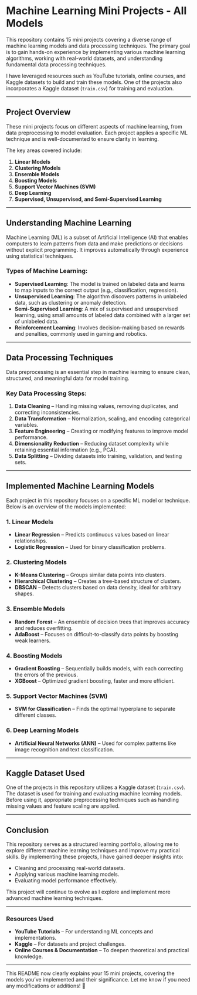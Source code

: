 # **Machine Learning Mini Projects - All Models**

This repository contains 15 mini projects covering a diverse range of machine learning models and data processing techniques. The primary goal is to gain hands-on experience by implementing various machine learning algorithms, working with real-world datasets, and understanding fundamental data processing techniques.

I have leveraged resources such as YouTube tutorials, online courses, and Kaggle datasets to build and train these models. One of the projects also incorporates a Kaggle dataset (`train.csv`) for training and evaluation.

---

## **Project Overview**

These mini projects focus on different aspects of machine learning, from data preprocessing to model evaluation. Each project applies a specific ML technique and is well-documented to ensure clarity in learning.

The key areas covered include:

1. **Linear Models**
2. **Clustering Models**
3. **Ensemble Models**
4. **Boosting Models**
5. **Support Vector Machines (SVM)**
6. **Deep Learning**
7. **Supervised, Unsupervised, and Semi-Supervised Learning**

---

## **Understanding Machine Learning**

Machine Learning (ML) is a subset of Artificial Intelligence (AI) that enables computers to learn patterns from data and make predictions or decisions without explicit programming. It improves automatically through experience using statistical techniques.

### **Types of Machine Learning:**
- **Supervised Learning**: The model is trained on labeled data and learns to map inputs to the correct output (e.g., classification, regression).
- **Unsupervised Learning**: The algorithm discovers patterns in unlabeled data, such as clustering or anomaly detection.
- **Semi-Supervised Learning**: A mix of supervised and unsupervised learning, using small amounts of labeled data combined with a larger set of unlabeled data.
- **Reinforcement Learning**: Involves decision-making based on rewards and penalties, commonly used in gaming and robotics.

---

## **Data Processing Techniques**

Data preprocessing is an essential step in machine learning to ensure clean, structured, and meaningful data for model training.

### **Key Data Processing Steps:**
1. **Data Cleaning** – Handling missing values, removing duplicates, and correcting inconsistencies.
2. **Data Transformation** – Normalization, scaling, and encoding categorical variables.
3. **Feature Engineering** – Creating or modifying features to improve model performance.
4. **Dimensionality Reduction** – Reducing dataset complexity while retaining essential information (e.g., PCA).
5. **Data Splitting** – Dividing datasets into training, validation, and testing sets.

---

## **Implemented Machine Learning Models**

Each project in this repository focuses on a specific ML model or technique. Below is an overview of the models implemented:

### **1. Linear Models**
- **Linear Regression** – Predicts continuous values based on linear relationships.
- **Logistic Regression** – Used for binary classification problems.

### **2. Clustering Models**
- **K-Means Clustering** – Groups similar data points into clusters.
- **Hierarchical Clustering** – Creates a tree-based structure of clusters.
- **DBSCAN** – Detects clusters based on data density, ideal for arbitrary shapes.

### **3. Ensemble Models**
- **Random Forest** – An ensemble of decision trees that improves accuracy and reduces overfitting.
- **AdaBoost** – Focuses on difficult-to-classify data points by boosting weak learners.

### **4. Boosting Models**
- **Gradient Boosting** – Sequentially builds models, with each correcting the errors of the previous.
- **XGBoost** – Optimized gradient boosting, faster and more efficient.

### **5. Support Vector Machines (SVM)**
- **SVM for Classification** – Finds the optimal hyperplane to separate different classes.

### **6. Deep Learning Models**
- **Artificial Neural Networks (ANN)** – Used for complex patterns like image recognition and text classification.

---

## **Kaggle Dataset Used**

One of the projects in this repository utilizes a Kaggle dataset (`train.csv`). The dataset is used for training and evaluating machine learning models. Before using it, appropriate preprocessing techniques such as handling missing values and feature scaling are applied.

---

## **Conclusion**

This repository serves as a structured learning portfolio, allowing me to explore different machine learning techniques and improve my practical skills. By implementing these projects, I have gained deeper insights into:

- Cleaning and processing real-world datasets.
- Applying various machine learning models.
- Evaluating model performance effectively.

This project will continue to evolve as I explore and implement more advanced machine learning techniques.

---

### **Resources Used**
- **YouTube Tutorials** – For understanding ML concepts and implementations.
- **Kaggle** – For datasets and project challenges.
- **Online Courses & Documentation** – To deepen theoretical and practical knowledge.

---

This README now clearly explains your 15 mini projects, covering the models you’ve implemented and their significance. Let me know if you need any modifications or additions! 🚀
